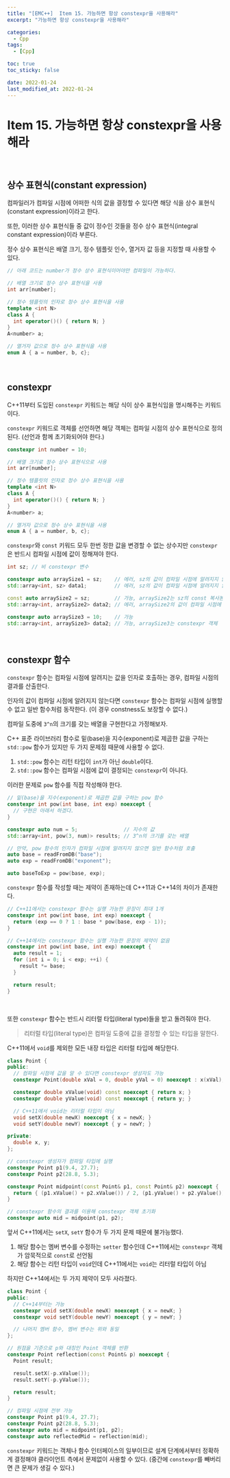 ```yaml
---
title: "[EMC++]  Item 15. 가능하면 항상 constexpr을 사용해라"
excerpt: "가능하면 항상 constexpr을 사용해라"

categories:
  - Cpp
tags:
  - [Cpp]

toc: true
toc_sticky: false

date: 2022-01-24
last_modified_at: 2022-01-24
---
```


# Item 15. 가능하면 항상 constexpr을 사용해라

<br>

## 상수 표현식(constant expression)

컴파일러가 컴파일 시점에 어떠한 식의 값을 결정할 수 있다면 해당 식을 상수 표현식(constant expression)이라고 한다.

또한, 이러한 상수 표현식들 중 값이 정수인 것들을 정수 상수 표현식(integral constant expression)이라 부른다.

정수 상수 표현식은 배열 크기, 정수 템플릿 인수, 열거자 값 등을 지정할 때 사용할 수 있다.

```cpp
// 아래 코드는 number가 정수 상수 표현식이어야만 컴파일이 가능하다.

// 배열 크기로 정수 상수 표현식을 사용
int arr[number];

// 정수 템플릿의 인자로 정수 상수 표현식을 사용
template <int N>
class A {
  int operator()() { return N; }
}
A<number> a;

// 열거자 값으로 정수 상수 표현식을 사용
enum A { a = number, b, c};
```

<br>

## constexpr

C++11부터 도입된 `constexpr` 키워드는 해당 식이 상수 표현식임을 명시해주는 키워드이다.

`constexpr` 키워드로 객체를 선언하면 해당 객체는 컴파일 시점의 상수 표현식으로 정의된다. (선언과 함께 초기화되어야 한다.)

```cpp
constexpr int number = 10;

// 배열 크기로 정수 상수 표현식으로 사용
int arr[number];

// 정수 템플릿의 인자로 정수 상수 표현식을 사용
template <int N>
class A {
  int operator()() { return N; }
}
A<number> a;

// 열거자 값으로 정수 상수 표현식을 사용
enum A { a = number, b, c};
```

`constexpr`와 `const` 키워드 모두 한번 정한 값을 변경할 수 없는 상수지만 `constexpr`은 반드시 컴파일 시점에 값이 정해져야 한다.

```cpp
int sz; // 비 constexpr 변수

constexpr auto arraySize1 = sz;    // 에러, sz의 값이 컴파일 시점에 알려지지 않음
std::array<int, sz> data1;         // 에러, sz의 값이 컴파일 시점에 알려지지 않음

const auto arraySize2 = sz;        // 가능, arraySize2는 sz의 const 복사본
std::array<int, arraySize2> data2; // 에러, arraySize2의 값이 컴파일 시점에 알려지지 않음

constexpr auto arraySize3 = 10;    // 가능
std::array<int, arraySize3> data2; // 가능, arraySize3는 constexpr 객체
```

<br>

## constexpr 함수

`constexpr` 함수는 컴파일 시점에 알려지는 값을 인자로 호출하는 경우, 컴파일 시점의 결과를 산출한다.

인자의 값이 컴파일 시점에 알려지지 않는다면 `constexpr` 함수는 컴파일 시점에 실행할 수 없고 일반 함수처럼 동작한다. (이 경우 constness도 보장할 수 없다.)

컴파일 도중에 `3^n`의 크기를 갖는 배열을 구현한다고 가정해보자.

C++ 표준 라이브러리 함수로 밑(base)을 지수(exponent)로 제곱한 값을 구하는 `std::pow` 함수가 있지만 두 가지 문제점 때문에 사용할 수 없다.

1. `std::pow` 함수는 리턴 타입이 `int`가 아닌 `double`이다.
2. `std::pow` 함수는 컴파일 시점에 값이 결정되는 `constexpr`이 아니다.

이러한 문제로 `pow` 함수를 직접 작성해야 한다.

```cpp
// 밑(base)을 지수(exponent)로 제곱한 값을 구하는 pow 함수
constexpr int pow(int base, int exp) noexcept {
  // 구현은 아래서 하겠다.
}

constexpr auto num = 5;               // 지수의 값
std::array<int, pow(3, num)> results; // 3^n의 크기를 갖는 배열

// 만약, pow 함수의 인자가 컴파일 시점에 알려지지 않으면 일반 함수처럼 호출
auto base = readFromDB("base");
auto exp = readFromDB("exponent");

auto baseToExp = pow(base, exp);
```

`constexpr` 함수를 작성할 때는 제약이 존재하는데 C++11과 C++14의 차이가 존재한다.

```cpp
// C++11에서는 constexpr 함수는 실행 가능한 문장이 최대 1개
constexpr int pow(int base, int exp) noexcept {
  return (exp == 0 ? 1 : base * pow(base, exp - 1));
}

// C++14에서는 constexpr 함수는 실행 가능한 문장의 제약이 없음
constexpr int pow(int base, int exp) noexcept {
  auto result = 1;
  for (int i = 0; i < exp; ++i) {
    result *= base;
  }

  return result;
}
```
<br>

또한 `constexpr` 함수는 반드시 리터럴 타입(literal type)들을 받고 돌려줘야 한다.

> 리터럴 타입(literal type)은 컴파일 도중에 값을 결정할 수 있는 타입을 말한다.

C++11에서 `void`를 제외한 모든 내장 타입은 리터럴 타입에 해당한다.

```cpp
class Point {
public:
  // 컴파일 시점에 값을 알 수 있다면 constexpr 생성자도 가능
  constexpr Point(double xVal = 0, double yVal = 0) noexcept : x(xVal), y(yVal) {}

  constexpr double xValue(void) const noexcept { return x; }
  constexpr double yValue(void) const noexcept { return y; }

  // C++11에서 void는 리터럴 타입이 아님
  void setX(double newX) noexcept { x = newX; }
  void setY(double newY) noexcept { y = newY; }

private:
  double x, y;  
};

// constexpr 생성자가 컴파일 타입에 실행
constexpr Point p1(9.4, 27.7);
constexpr Point p2(28.8, 5.3);

constexpr Point midpoint(const Point& p1, const Point& p2) noexcept {
  return { (p1.xValue() + p2.xValue()) / 2, (p1.yValue() + p2.yValue()) / 2 };
}

// constexpr 함수의 결과를 이용해 constexpr 객체 초기화
constexpr auto mid = midpoint(p1, p2);
```

앞서 C++11에서는 `setX`, `setY` 함수가 두 가지 문제 때문에 불가능했다.

1. 해당 함수는 멤버 변수를 수정하는 `setter` 함수인데 C++11에서는 `constexpr` 객체가 암묵적으로 `const`로 선언됨
2. 해당 함수는 리턴 타입이 `void`인데 C++11에서는 `void`는 리터럴 타입이 아님

하지만 C++14에서는 두 가지 제약이 모두 사라졌다.

```cpp
class Point {
public:
  // C++14부터는 가능
  constexpr void setX(double newX) noexcept { x = newX; }
  constexpr void setY(double newY) noexcept { y = newY; }

  // 나머지 멤버 함수, 멤버 변수는 위와 동일
};

// 원점을 기준으로 p와 대칭인 Point 객체를 반환
constexpr Point reflection(const Point& p) noexcept {
  Point result;

  result.setX(-p.xValue());
  result.setY(-p.yValue());

  return result;
}

// 컴파일 시점에 전부 가능
constexpr Point p1(9.4, 27.7);
constexpr Point p2(28.8, 5.3);
constexpr auto mid = midpoint(p1, p2);
constexpr auto reflectedMid = reflection(mid);
```

`constexpr` 키워드는 객체나 함수 인터페이스의 일부이므로 설계 단계에서부터 정확하게 결정해야 클라이언트 측에서 문제없이 사용할 수 있다. (중간에 `constexpr`를 빼버리면 큰 문제가 생길 수 있다.)

<br>